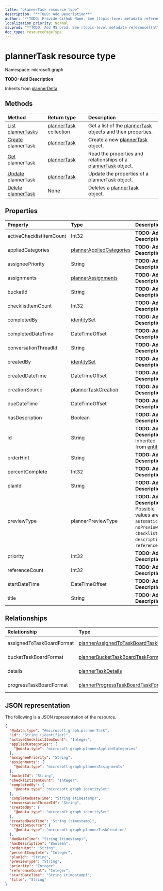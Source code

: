```yaml
---
title: "plannerTask resource type"
description: "**TODO: Add Description**"
author: "**TODO: Provide Github Name. See [topic-level metadata reference](https://msgo.azurewebsites.net/add/document/guidelines/metadata.html#topic-level-metadata)**"
localization_priority: Normal
ms.prod: "**TODO: Add MS prod. See [topic-level metadata reference](https://msgo.azurewebsites.net/add/document/guidelines/metadata.html#topic-level-metadata)**"
doc_type: resourcePageType
---
```


# plannerTask resource type

Namespace: microsoft.graph



**TODO: Add Description**


Inherits from [plannerDelta](../resources/plannerdelta.md).

## Methods
|Method|Return type|Description|
|:---|:---|:---|
|[List plannerTasks](../api/plannertask-list.md)|[plannerTask](../resources/plannertask.md) collection|Get a list of the [plannerTask](../resources/plannertask.md) objects and their properties.|
|[Create plannerTask](../api/plannertask-create.md)|[plannerTask](../resources/plannertask.md)|Create a new [plannerTask](../resources/plannertask.md) object.|
|[Get plannerTask](../api/plannertask-get.md)|[plannerTask](../resources/plannertask.md)|Read the properties and relationships of a [plannerTask](../resources/plannertask.md) object.|
|[Update plannerTask](../api/plannertask-update.md)|[plannerTask](../resources/plannertask.md)|Update the properties of a [plannerTask](../resources/plannertask.md) object.|
|[Delete plannerTask](../api/plannertask-delete.md)|None|Deletes a [plannerTask](../resources/plannertask.md) object.|

## Properties
|Property|Type|Description|
|:---|:---|:---|
|activeChecklistItemCount|Int32|**TODO: Add Description**|
|appliedCategories|[plannerAppliedCategories](../resources/plannerappliedcategories.md)|**TODO: Add Description**|
|assigneePriority|String|**TODO: Add Description**|
|assignments|[plannerAssignments](../resources/plannerassignments.md)|**TODO: Add Description**|
|bucketId|String|**TODO: Add Description**|
|checklistItemCount|Int32|**TODO: Add Description**|
|completedBy|[identitySet](../resources/identityset.md)|**TODO: Add Description**|
|completedDateTime|DateTimeOffset|**TODO: Add Description**|
|conversationThreadId|String|**TODO: Add Description**|
|createdBy|[identitySet](../resources/identityset.md)|**TODO: Add Description**|
|createdDateTime|DateTimeOffset|**TODO: Add Description**|
|creationSource|[plannerTaskCreation](../resources/plannertaskcreation.md)|**TODO: Add Description**|
|dueDateTime|DateTimeOffset|**TODO: Add Description**|
|hasDescription|Boolean|**TODO: Add Description**|
|id|String|**TODO: Add Description** Inherited from [entity](../resources/entity.md)|
|orderHint|String|**TODO: Add Description**|
|percentComplete|Int32|**TODO: Add Description**|
|planId|String|**TODO: Add Description**|
|previewType|plannerPreviewType|**TODO: Add Description**. Possible values are: `automatic`, `noPreview`, `checklist`, `description`, `reference`.|
|priority|Int32|**TODO: Add Description**|
|referenceCount|Int32|**TODO: Add Description**|
|startDateTime|DateTimeOffset|**TODO: Add Description**|
|title|String|**TODO: Add Description**|

## Relationships
|Relationship|Type|Description|
|:---|:---|:---|
|assignedToTaskBoardFormat|[plannerAssignedToTaskBoardTaskFormat](../resources/plannerassignedtotaskboardtaskformat.md)|**TODO: Add Description**|
|bucketTaskBoardFormat|[plannerBucketTaskBoardTaskFormat](../resources/plannerbuckettaskboardtaskformat.md)|**TODO: Add Description**|
|details|[plannerTaskDetails](../resources/plannertaskdetails.md)|**TODO: Add Description**|
|progressTaskBoardFormat|[plannerProgressTaskBoardTaskFormat](../resources/plannerprogresstaskboardtaskformat.md)|**TODO: Add Description**|

## JSON representation
The following is a JSON representation of the resource.
<!-- {
  "blockType": "resource",
  "keyProperty": "id",
  "@odata.type": "microsoft.graph.plannerTask",
  "baseType": "microsoft.graph.plannerDelta",
  "openType": false
}
-->
``` json
{
  "@odata.type": "#microsoft.graph.plannerTask",
  "id": "String (identifier)",
  "activeChecklistItemCount": "Integer",
  "appliedCategories": {
    "@odata.type": "microsoft.graph.plannerAppliedCategories"
  },
  "assigneePriority": "String",
  "assignments": {
    "@odata.type": "microsoft.graph.plannerAssignments"
  },
  "bucketId": "String",
  "checklistItemCount": "Integer",
  "completedBy": {
    "@odata.type": "microsoft.graph.identitySet"
  },
  "completedDateTime": "String (timestamp)",
  "conversationThreadId": "String",
  "createdBy": {
    "@odata.type": "microsoft.graph.identitySet"
  },
  "createdDateTime": "String (timestamp)",
  "creationSource": {
    "@odata.type": "microsoft.graph.plannerTaskCreation"
  },
  "dueDateTime": "String (timestamp)",
  "hasDescription": "Boolean",
  "orderHint": "String",
  "percentComplete": "Integer",
  "planId": "String",
  "previewType": "String",
  "priority": "Integer",
  "referenceCount": "Integer",
  "startDateTime": "String (timestamp)",
  "title": "String"
}
```

